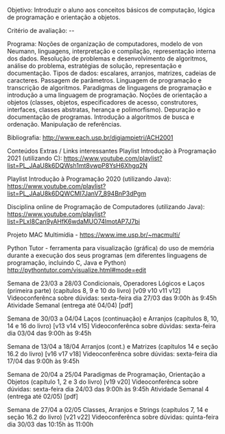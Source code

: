 Objetivo: Introduzir o aluno aos conceitos básicos de computação, lógica de programação e orientação a objetos.

Critério de avaliação: --

Programa: 
Noções de organização de computadores, modelo de von Neumann, linguagens, interpretação e compilação, representação interna dos dados. 
Resolução de problemas e desenvolvimento de algoritmos, análise do problema, estratégias de solução, representação e documentação. 
Tipos de dados: escalares, arranjos, matrizes, cadeias de caracteres. 
Passagem de parâmetros. 
Linguagem de programação e transcrição de algoritmos.
Paradigmas de linguagens de programação e introdução a uma linguagem de programação. 
Noções de orientação a objetos (classes, objetos, especificadores de acesso, construtores, interfaces, classes abstratas, herança e polimorfismo). 
Depuração e documentação de programas. 
Introdução a algoritmos de busca e ordenação. 
Manipulação de referências.

Bibliografia:
http://www.each.usp.br/digiampietri/ACH2001


Conteúdos Extras / Links interessantes
Playlist Introdução à Programação 2021 (utilizando C): https://www.youtube.com/playlist?list=PL_JAaU8k6DQWsh1mt8vwpP8YsH6Xhgq2N

Playlist Introdução à Programação 2020 (utilizando Java): https://www.youtube.com/playlist?list=PL_JAaU8k6DQWCMI7JanV7_894BnP3dPgm

Disciplina online de Programação de Computadores (utilizando Java): https://www.youtube.com/playlist?list=PLxI8Can9yAHfK6wdaMUO74lmotAP7J7bi

Projeto MAC Multimídia - https://www.ime.usp.br/~macmulti/

Python Tutor - ferramenta para visualização (gráfica) do uso de memória durante a execução dos seus programas (em diferentes linguagens de programação, incluindo C, Java e Python)
http://pythontutor.com/visualize.html#mode=edit



Semana de 23/03 a 28/03
Condicionais, Operadores Lógicos e Laços (primeira parte) (capítulos 8, 9 e 10 do livro) [v09 v10 v11 v12]
Videoconferênca sobre dúvidas: sexta-feira dia 27/03 das 9:00h às 9:45h
Atividade Semanal (entrega até 04/04) [pdf]

Semana de 30/03 a 04/04
Laços (continuação) e Arranjos (capítulos 8, 10, 14 e 16 do livro) [v13 v14 v15]
Videoconferênca sobre dúvidas: sexta-feira dia 03/04 das 9:00h às 9:45h

Semana de 13/04 a 18/04
Arranjos (cont.) e Matrizes (capítulos 14 e seção 16.2 do livro) [v16 v17 v18]
Videoconferênca sobre dúvidas: sexta-feira dia 17/04 das 9:00h às 9:45h

Semana de 20/04 a 25/04
Paradigmas de Programação, Orientação a Objetos (capítulo 1, 2 e 3 do livro) [v19 v20]
Videoconferênca sobre dúvidas: sexta-feira dia 24/03 das 9:00h às 9:45h
Atividade Semanal 4 (entrega até 02/05) [pdf]

Semana de 27/04 a 02/05
Classes, Arranjos e Strings (capítulos 7, 14 e seção 16.2 do livro) [v21 v22]
Videoconferênca sobre dúvidas: quinta-feira dia 30/03 das 10:15h às 11:00h
